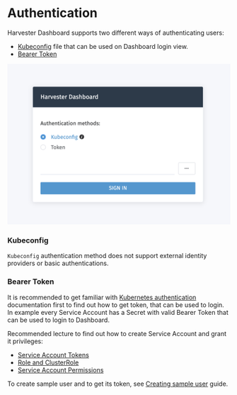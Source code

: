 # Authentication
Harvester Dashboard supports two different ways of authenticating users:

- [Kubeconfig](#kubeconfig) file that can be used on Dashboard login view.
- [Bearer Token](#bearer-token)

![](./assets/authentication.png)

### Kubeconfig

`Kubeconfig` authentication method does not support external identity providers or basic authentications.

### Bearer Token

It is recommended to get familiar with [Kubernetes authentication](https://kubernetes.io/docs/reference/access-authn-authz/authentication/) documentation first to find out how to get token, that can be used to login. In example every Service Account has a Secret with valid Bearer Token that can be used to login to Dashboard.

Recommended lecture to find out how to create Service Account and grant it privileges:

* [Service Account Tokens](https://kubernetes.io/docs/reference/access-authn-authz/authentication/#service-account-tokens)
* [Role and ClusterRole](https://kubernetes.io/docs/reference/access-authn-authz/rbac/#role-and-clusterrole)
* [Service Account Permissions](https://kubernetes.io/docs/reference/access-authn-authz/rbac/#service-account-permissions)

To create sample user and to get its token, see [Creating sample user](https://github.com/kubernetes/dashboard/blob/master/docs/user/access-control/creating-sample-user.md) guide.
